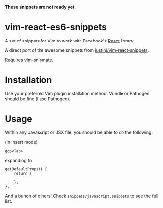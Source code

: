 **These snippets are not ready yet.**


vim-react-es6-snippets
==================

A set of snippets for Vim to work with Facebook's [React](http://facebook.github.io/react/) library.

A direct port of the awesome snippets from 
[justinj/vim-react-snippets](https://github.com/justinj/vim-react-snippets).

Requires [vim-snipmate](https://github.com/garbas/vim-snipmate).

Installation
============

Use your preferred Vim plugin installation method.  Vundle or Pathogen should be fine (I use Pathogen).

Usage
=====

Within any Javascript or JSX file, you should be able to do the following:

(in insert mode)
```
gdp<Tab>
```

expanding to

```
getDefaultProps() {
    return {

    };
},
```

And a bunch of others!
Check `snippets/javascript.snippets` to see the full list.
